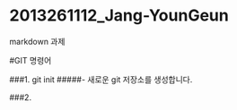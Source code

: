 # 2013261112_Jang-YounGeun
markdown 과제

#GIT 명령어

###1. git init #####- 새로운 git 저장소를 생성합니다.

###2. 

